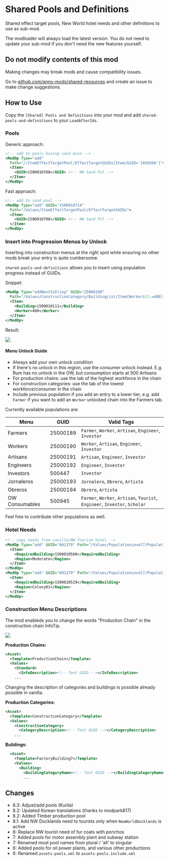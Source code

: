 # Shared Pools and Definitions

Shared effect target pools, New World hotel needs and other definitions to use as sub-mod.

The modloader will always load the latest version.
You do not need to update your sub-mod if you don't need the new features yourself.

## Do not modify contents of this mod

Making changes may break mods and cause compatibility issues.

Go to [github.com/anno-mods/shared-resources](https://github.com/anno-mods/shared-resources) and create an issue to make change suggestions.

## How to Use

Copy the `[Shared] Pools and Definitions` into your mod and add `shared-pools-and-definitions` to your `LoadAfterIds`.

### Pools

Generic approach:

```xml
<!-- add to pools having sand mine -->
<ModOp Type="add"
  Path="//ItemEffectTargetPool/EffectTargetGUIDs[Item/GUID='1010560']">
  <Item>
    <GUID>1500010708</GUID> <!-- NW Sand Pit -->
  </Item>
</ModOp>
```

Fast approach:
```xml
<!-- add to sand pool -->
<ModOp Type="add" GUID="1500010714"
  Path="/Values/ItemEffectTargetPool/EffectTargetGUIDs">
  <Item>
    <GUID>1500010708</GUID> <!-- NW Sand Pit -->
  </Item>
</ModOp>
```

### Insert into Progression Menus by Unlock

Inserting into construction menus at the right spot while ensuring no other mods break your entry is quite cumbersome.

`shared-pools-and-definitions` allows you to insert using population progress instead of GUIDs.

Snippet:

```xml
<ModOp Type="addNextSibling" GUID="25000190"
  Path="/Values/ConstructionCategory/BuildingList/Item[Worker&lt;=400][last()]">
  <Item>
    <Building>1500010111</Building>
    <Worker>400</Worker>
  </Item>
</ModOp>
```

Result:

![](./../doc/menu-result.png)

#### Menu Unlock Guide

- Always add your own unlock condition
- If there's no unlock in this region, use the consumer unlock instead. E.g. Rum has no unlock in the OW, but consumption starts at 500 Artisans
- For production chains: use the tab of the highest workforce in the chain
- For construction categories: use the tab of the lowest workforce/consumer in the chain
- Include previous population if you add an entry to a lower tier, e.g. add `Farmer` if you want to add an `Worker` unlocked chain into the Farmers tab.

Currently available populations are:

Menu | GUID | Valid Tags
---|---|---
Farmers | 25000189 | `Farmer`, `Worker`, `Artisan`, `Engineer`, `Investor`
Workers | 25000190 | `Worker`, `Artisan`, `Engineer`, `Investor`
Artisans | 25000191 | `Artisan`, `Engineer`, `Investor`
Engineers | 25000192 | `Engineer`, `Investor`
Investors | 500447 | `Investor`
Jornaleros | 25000193 | `Jornalero`, `Obrero`, `Artista`
Obreros | 25000194 | `Obrero`, `Artista`
OW Consumables | 500945 | `Farmer`, `Worker`, `Artisan`, `Tourist`, `Engineer`, `Investor`, `Scholar`

Feel free to contribute other populations as well.

### Hotel Needs

```xml
<!-- copy needs from vanilla/NW Tourism hotel -->
<ModOp Type="add" GUID="601379" Path="/Values/PopulationLevel7/PopulationInputs/Item/RequiredBuildings[Item/Region='Moderate']">
  <Item>
    <RequiredBuilding>1500010500</RequiredBuilding>
    <Region>Moderate</Region>
  </Item>
</ModOp>
<ModOp Type="add" GUID="601379" Path="/Values/PopulationLevel7/PopulationInputs/Item/RequiredBuildings[Item/Region='Colony01']">
  <Item>
    <RequiredBuilding>1500010529</RequiredBuilding>
    <Region>Colony01</Region>
  </Item>
</ModOp>
```

### Construction Menu Descriptions

The mod enableds you to change the words "Production Chain" in the construction chain InfoTip.

![](../doc/construction-infotip.jpg)

**Production Chains:**

```xml
<Asset>
  <Template>ProductionChain</Template>
  <Values>
    <Standard>
      <InfoDescription><!-- Text GUID --></InfoDescription>
    ...
```

Changing the description of categories and buildings is possible already possible in vanilla.

**Production Categories:**

```xml
<Asset>
  <Template>ConstructionCategory</Template>
  <Values>
    <ConstructionCategory>
      <CategoryDescription><!-- Text GUID --></CategoryDescription>
    ...
```

**Buildings:**

```xml
  <Asset>
    <Template>FactoryBuilding7</Template>
    <Values>
      <Building>
        <BuildingCategoryName><!-- Text GUID --></BuildingCategoryName>
        ...
```

## Changes
- 8.3: Adjust/add pools (Kurila)
- 8.2: Updated Korean translations (thanks to modpark817)
- 8.2: Added Timber production pool
- 8.1: Add NW Docklands need to tourists only when `NewWorldDocklands` is active
- 8: Replace NW tourist need of fur coats with ponchos
- 7: Added pools for motor assembly plant and subway station
- 7: Renamed most pool names from plural / 'all' to singular
- 6: Added pools for oil power plants, and various other productions
- 6: Renamed `assets-pools.xml` to `assets-pools.include.xml`
